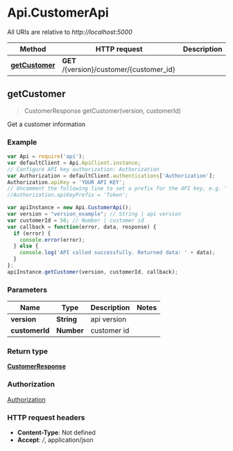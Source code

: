 # Api.CustomerApi

All URIs are relative to *http://localhost:5000*

Method | HTTP request | Description
------------- | ------------- | -------------
[**getCustomer**](CustomerApi.md#getCustomer) | **GET** /{version}/customer/{customer_id} | 



## getCustomer

> CustomerResponse getCustomer(version, customerId)



Get a customer information

### Example

```javascript
var Api = require('api');
var defaultClient = Api.ApiClient.instance;
// Configure API key authorization: Authorization
var Authorization = defaultClient.authentications['Authorization'];
Authorization.apiKey = 'YOUR API KEY';
// Uncomment the following line to set a prefix for the API key, e.g. "Token" (defaults to null)
//Authorization.apiKeyPrefix = 'Token';

var apiInstance = new Api.CustomerApi();
var version = "version_example"; // String | api version
var customerId = 56; // Number | customer id
var callback = function(error, data, response) {
  if (error) {
    console.error(error);
  } else {
    console.log('API called successfully. Returned data: ' + data);
  }
};
apiInstance.getCustomer(version, customerId, callback);
```

### Parameters



Name | Type | Description  | Notes
------------- | ------------- | ------------- | -------------
 **version** | **String**| api version | 
 **customerId** | **Number**| customer id | 

### Return type

[**CustomerResponse**](CustomerResponse.md)

### Authorization

[Authorization](../README.md#Authorization)

### HTTP request headers

- **Content-Type**: Not defined
- **Accept**: */*, application/json

